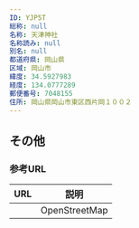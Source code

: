 ```yaml
---
ID: YJP5T
総称: null
名称: 天津神社
名称読み: null
別名: null
都道府県: 岡山県
区域: 岡山市
緯度: 34.5927983
経度: 134.0777289
郵便番号: 7048155
住所: 岡山県岡山市東区西片岡１００２
---
```


## その他

### 参考URL

| URL | 説明          |
| --- | ------------- |
|     | OpenStreetMap |
